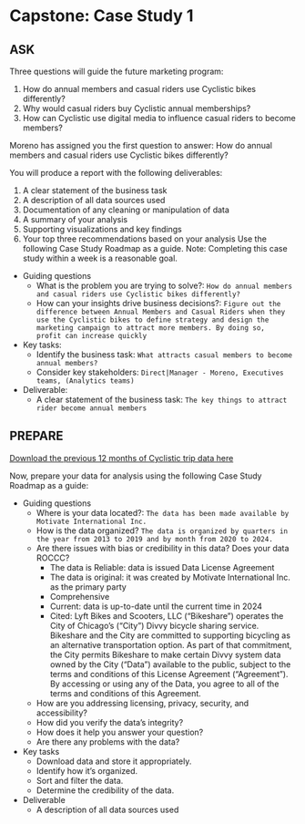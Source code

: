# Capstone: Case Study 1

## ASK

Three questions will guide the future marketing program:

1. How do annual members and casual riders use Cyclistic bikes differently?
2. Why would casual riders buy Cyclistic annual memberships?
3. How can Cyclistic use digital media to influence casual riders to become members?

Moreno has assigned you the first question to answer: How do annual members and casual
riders use Cyclistic bikes differently?

You will produce a report with the following deliverables:

1. A clear statement of the business task
2. A description of all data sources used
3. Documentation of any cleaning or manipulation of data
4. A summary of your analysis
5. Supporting visualizations and key findings
6. Your top three recommendations based on your analysis
Use the following Case Study Roadmap as a guide. Note: Completing this case study within a
week is a reasonable goal.

- Guiding questions
  - What is the problem you are trying to solve?: `How do annual members and casual riders use Cyclistic bikes differently?`
  - How can your insights drive business decisions?: `Figure out the difference between Annual Members and Casual Riders when they use the Cyclistic bikes to define strategy and design the marketing campaign to attract more members. By doing so,  profit can increase quickly`
- Key tasks:
  - Identify the business task: `What attracts casual members to become annual members?`
  - Consider key stakeholders: `Direct|Manager - Moreno, Executives teams, (Analytics teams)`
- Deliverable:
  - A clear statement of the business task: `The key things to attract rider become annual members`

## PREPARE

[Download the previous 12 months of Cyclistic trip data here](https://divvy-tripdata.s3.amazonaws.com/index.html)

Now, prepare your data for analysis using the following Case Study Roadmap as a guide:

- Guiding questions
  - Where is your data located?: `The data has been made available by Motivate International Inc.`
  - How is the data organized? `The data is organized by quarters in the year from 2013 to 2019 and by month from 2020 to 2024.`
  - Are there issues with bias or credibility in this data? Does your data ROCCC?
    - The data is Reliable: data is issued Data License Agreement
    - The data is original: it was created by Motivate International Inc. as the primary party
    - Comprehensive
    - Current: data is up-to-date until the current time in 2024
    - Cited: Lyft Bikes and Scooters, LLC (“Bikeshare”) operates the City of Chicago’s (“City”) Divvy bicycle sharing service. Bikeshare and the City are committed to supporting bicycling as an alternative transportation option. As part of that commitment, the City permits Bikeshare to make certain Divvy system data owned by the City (“Data”) available to the public, subject to the terms and conditions of this License Agreement (“Agreement”). By accessing or using any of the Data, you agree to all of the terms and conditions of this Agreement.
  - How are you addressing licensing, privacy, security, and accessibility?
  - How did you verify the data’s integrity?
  - How does it help you answer your question?
  - Are there any problems with the data?
- Key tasks
  - Download data and store it appropriately.
  - Identify how it’s organized.
  - Sort and filter the data.
  - Determine the credibility of the data.
- Deliverable
  - A description of all data sources used
